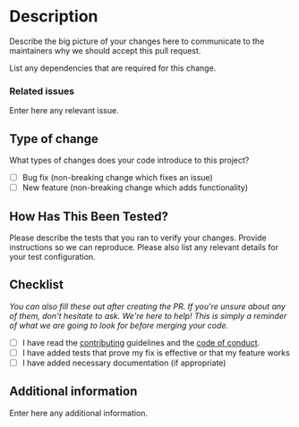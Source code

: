 # Description

Describe the big picture of your changes here to communicate to the maintainers why we should accept this pull request.

List any dependencies that are required for this change.

### Related issues

Enter here any relevant issue.

## Type of change

What types of changes does your code introduce to this project?

- [ ] Bug fix (non-breaking change which fixes an issue)
- [ ] New feature (non-breaking change which adds functionality)

## How Has This Been Tested?

Please describe the tests that you ran to verify your changes. Provide instructions so we can reproduce. Please also list any relevant details for your test configuration.

## Checklist

*You can also fill these out after creating the PR. If you're unsure about any of them, don't hesitate to ask. We're here to help! This is simply a reminder of what we are going to look for before merging your code.*

- [ ] I have read the [contributing](CONTRIBUTING.md) guidelines and the [code of conduct](CODE_OF_CONDUCT.md).
- [ ] I have added tests that prove my fix is effective or that my feature works
- [ ] I have added necessary documentation (if appropriate)

## Additional information

Enter here any additional information.
